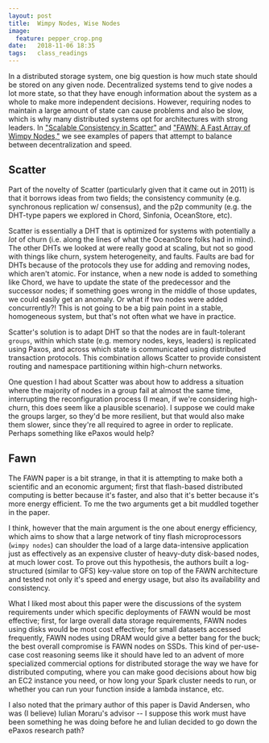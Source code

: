 ```yaml
---
layout: post
title:  Wimpy Nodes, Wise Nodes
image:
  feature: pepper_crop.png
date:   2018-11-06 18:35
tags:   class_readings
---
```



In a distributed storage system, one big question is how much state should be stored on any given node. Decentralized systems tend to give nodes a lot more state, so that they have enough information about the system as a whole to make more independent decisions. However, requiring nodes to maintain a large amount of state can cause problems and also be slow, which is why many distributed systems opt for architectures with strong leaders. In ["Scalable Consistency in Scatter"](https://homes.cs.washington.edu/~tom/pubs/scatter.pdf) and ["FAWN: A Fast Array of Wimpy Nodes,"](http://www.sigops.org/s/conferences/sosp/2009/papers/andersen-sosp09.pdf) we see examples of papers that attempt to balance between decentralization and speed.

## Scatter

Part of the novelty of Scatter (particularly given that it came out in 2011) is that it borrows ideas from two fields; the consistency community (e.g. synchronous replication w/ consensus), and the p2p community (e.g. the DHT-type papers we explored in Chord, Sinfonia, OceanStore, etc). 

Scatter is essentially a DHT that is optimized for systems with potentially a *lot* of churn (i.e. along the lines of what the OceanStore folks had in mind). The other DHTs we looked at were really good at scaling, but not so good with things like churn, system heterogeneity, and faults. Faults are bad for DHTs because of the protocols they use for adding and removing nodes, which aren't atomic. For instance, when a new node is added to something like Chord, we have to update the state of the predecessor and the successor nodes; if something goes wrong in the middle of those updates, we could easily get an anomaly. Or what if two nodes were added concurrently?! This is not going to be a big pain point in a stable, homogeneous system, but that's not often what we have in practice.

Scatter's solution is to adapt DHT so that the nodes are in fault-tolerant `groups`, within which state (e.g. memory nodes, keys, leaders) is replicated using Paxos, and across which state is communicated using distributed transaction protocols. This combination allows Scatter to provide consistent routing and namespace partitioning within high-churn networks.

One question I had about Scatter was about how to address a situation where the majority of nodes in a group fail at almost the same time, interrupting the reconfiguration process (I mean, if we're considering high-churn, this does seem like a plausible scenario). I suppose we could make the groups larger, so they'd be more resilient, but that would also make them slower, since they're all required to agree in order to replicate. Perhaps something like ePaxos would help?

## Fawn

The FAWN paper is a bit strange, in that it is attempting to make both a scientific and an economic argument; first that flash-based distributed computing is better because it's faster, and also that it's better because it's more energy efficient. To me the two arguments get a bit muddled together in the paper. 

I think, however that the main argument is the one about energy efficiency, which aims to show that a large network of tiny flash microprocessors (`wimpy nodes`) can shoulder the load of a large data-intensive application just as effectively as an expensive cluster of heavy-duty disk-based nodes, at much lower cost. To prove out this hypothesis, the authors built a log-structured (similar to GFS) key-value store on top of the FAWN architecture and tested not only it's speed and energy usage, but also its availability and consistency. 

What I liked most about this paper were the discussions of the system requirements under which specific deployments of FAWN would be most effective; first, for large overall data storage requirements, FAWN nodes using disks would be most cost effective; for small datasets accessed frequently, FAWN nodes using DRAM would give a better bang for the buck; the best overall compromise is FAWN nodes on SSDs. This kind of per-use-case cost reasoning seems like it should have led to an advent of more specialized commercial options for distributed storage the way we have for distributed computing, where you can make good decisions about how big an EC2 instance you need, or how long your Spark cluster needs to run, or whether you can run your function inside a lambda instance, etc.

I also noted that the primary author of this paper is David Andersen, who was (I believe) Iulian Moraru's advisor -- I suppose this work must have been something he was doing before he and Iulian decided to go down the ePaxos research path?